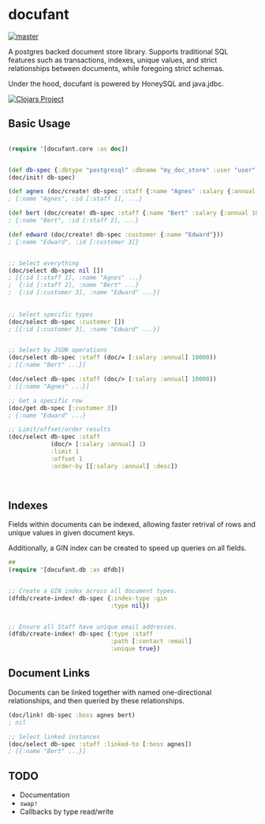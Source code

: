 # docufant

[![master](https://img.shields.io/travis/xlevus/docufant-clj/master.svg?style=for-the-badge)](https://travis-ci.org/xlevus/docufant-clj)

A postgres backed document store library. Supports traditional SQL features such as transactions, indexes, unique values, and strict relationships between documents, while foregoing strict schemas.

Under the hood, docufant is powered by HoneySQL and java.jdbc.


[![Clojars Project](https://img.shields.io/clojars/v/docufant.svg?style=for-the-badge)](https://clojars.org/docufant)


## Basic Usage


```clojure

(require '[docufant.core :as doc])


(def db-spec {:dbtype "postgresql" :dbname "my_doc_store" :user "user" :password "pass"})
(doc/init! db-spec)

(def agnes (doc/create! db-spec :staff {:name "Agnes" :salary {:annual 50000}}))
; {:name "Agnes", :id [:staff 1], ...}

(def bert (doc/create! db-spec :staff {:name "Bert" :salary {:annual 10000}}))
; {:name "Bert", :id [:staff 2], ...}

(def edward (doc/create! db-spec :customer {:name "Edward"}))
; {:name "Edward", :id [:customer 3]}


;; Select everything
(doc/select db-spec nil [])
; [{:id [:staff 1], :name "Agnes" ...}
;  {:id [:staff 2], :name "Bert" ...}
;  {:id [:customer 3], :name "Edward" ...}]
   
   
;; Select specific types
(doc/select db-spec :customer [])
; [{:id [:customer 3], :name "Edward" ...}]


;; Select by JSON operations
(doc/select db-spec :staff (doc/= [:salary :annual] 10000))
; [{:name "Bert" ...}]

(doc/select db-spec :staff (doc/> [:salary :annual] 10000))
; [{:name "Agnes" ...}]

;; Get a specific row
(doc/get db-spec [:customer 3])
; {:name "Edward" ...}

;; Limit/offset/order results
(doc/select db-spec :staff 
            (doc/> [:salary :annual] 1) 
            :limit 1
            :offset 1
            :order-by [[:salary :annual] :desc])
            
            
```


## Indexes
Fields within documents can be indexed, allowing faster retrival of rows and unique values in given document keys.

Additionally, a GIN index can be created to speed up queries on all fields.

```clojure
##
(require '[docufant.db :as dfdb])


;; Create a GIN index across all document types.
(dfdb/create-index! db-spec {:index-type :gin
                             :type nil})


;; Ensure all Staff have unique email addresses.
(dfdb/create-index! db-spec {:type :staff
                             :path [:contact :email]
                             :unique true})

```

## Document Links

Documents can be linked together with named one-directional relationships, and then queried by
these relationships.

```clojure
(doc/link! db-spec :boss agnes bert)
; nil

;; Select linked instances
(doc/select db-spec :staff :linked-to [:boss agnes])
; [{:name "Bert" ...}]
```


## TODO

* Documentation
* `swap!`
* Callbacks by type read/write

